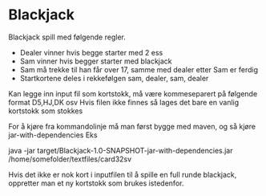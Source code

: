 # Blackjack

Blackjack spill med følgende regler.
- Dealer vinner hvis begge starter med 2 ess
- Sam vinner hvis begger starter med blackjack
- Sam må trekke til han får over 17, samme med dealer etter Sam er ferdig
- Startkortene deles i rekkefølgen sam, dealer, sam, dealer

Kan legge inn input fil som kortstokk, må være kommeseparert på følgende format D5,HJ,DK osv
Hvis filen ikke finnes så lages det bare en vanlig kortstokk som stokkes

For å kjøre fra kommandolinje må man først bygge med maven,
og så kjøre jar-with-dependencies
Eks

java -jar target/Blackjack-1.0-SNAPSHOT-jar-with-dependencies.jar /home/somefolder/textfiles/card32sv

Hvis det ikke er nok kort i inputfilen til å spille en full runde blackjack,
oppretter man et ny kortstokk som brukes istedenfor.